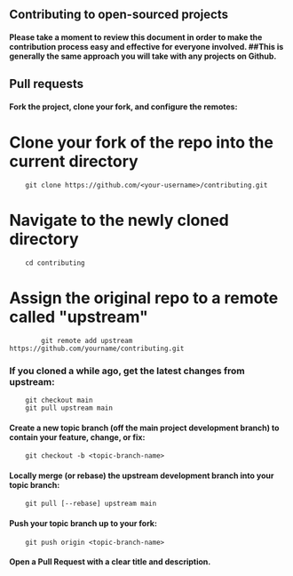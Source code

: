 ## Contributing to open-sourced projects
#### Please take a moment to review this document in order to make the contribution process easy and effective for everyone involved. ##This is generally the same approach you will take with any projects on Github.

## Pull requests
#### Fork the project, clone your fork, and configure the remotes:

# Clone your fork of the repo into the current directory
        git clone https://github.com/<your-username>/contributing.git
# Navigate to the newly cloned directory
        cd contributing
# Assign the original repo to a remote called "upstream"

            git remote add upstream https://github.com/yourname/contributing.git

### If you cloned a while ago, get the latest changes from upstream:
        git checkout main
        git pull upstream main
#### Create a new topic branch (off the main project development branch) to contain your feature, change, or fix:
        git checkout -b <topic-branch-name>
#### Locally merge (or rebase) the upstream development branch into your topic branch:
        git pull [--rebase] upstream main
#### Push your topic branch up to your fork:
        git push origin <topic-branch-name>
#### Open a Pull Request with a clear title and description.